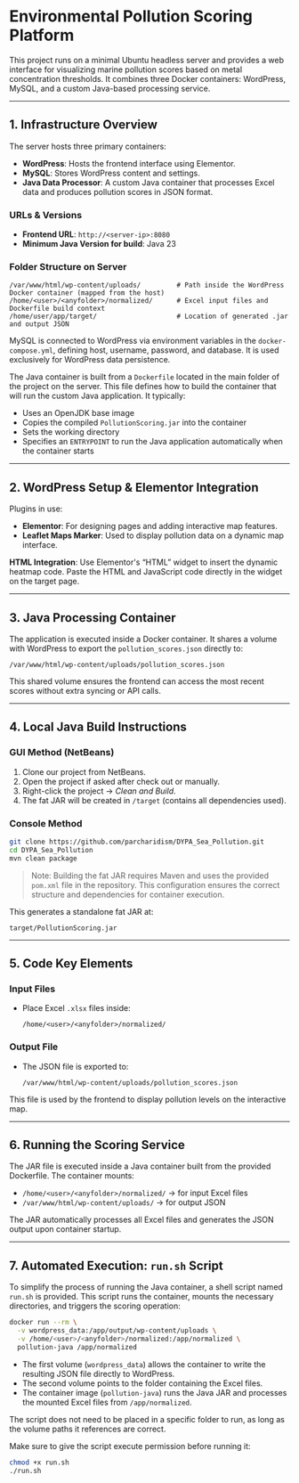 # Environmental Pollution Scoring Platform

This project runs on a minimal Ubuntu headless server and provides a web interface for visualizing marine pollution scores based on metal concentration thresholds. It combines three Docker containers: WordPress, MySQL, and a custom Java-based processing service.

---

## 1. Infrastructure Overview

The server hosts three primary containers:

- **WordPress**: Hosts the frontend interface using Elementor.
- **MySQL**: Stores WordPress content and settings.
- **Java Data Processor**: A custom Java container that processes Excel data and produces pollution scores in JSON format.

### URLs & Versions

- **Frontend URL**: `http://<server-ip>:8080`
- **Minimum Java Version for build**: Java 23

### Folder Structure on Server

```
/var/www/html/wp-content/uploads/         # Path inside the WordPress Docker container (mapped from the host)
/home/<user>/<anyfolder>/normalized/      # Excel input files and Dockerfile build context
/home/user/app/target/                    # Location of generated .jar and output JSON
```

MySQL is connected to WordPress via environment variables in the `docker-compose.yml`, defining host, username, password, and database. It is used exclusively for WordPress data persistence.

The Java container is built from a `Dockerfile` located in the main folder of the project on the server. This file defines how to build the container that will run the custom Java application. It typically:
- Uses an OpenJDK base image
- Copies the compiled `PollutionScoring.jar` into the container
- Sets the working directory
- Specifies an `ENTRYPOINT` to run the Java application automatically when the container starts

---

## 2. WordPress Setup & Elementor Integration

Plugins in use:

- **Elementor**: For designing pages and adding interactive map features.
- **Leaflet Maps Marker**: Used to display pollution data on a dynamic map interface.

**HTML Integration**: Use Elementor's “HTML” widget to insert the dynamic heatmap code. Paste the HTML and JavaScript code directly in the widget on the target page.

---

## 3. Java Processing Container

The application is executed inside a Docker container. It shares a volume with WordPress to export the `pollution_scores.json` directly to:

```
/var/www/html/wp-content/uploads/pollution_scores.json
```

This shared volume ensures the frontend can access the most recent scores without extra syncing or API calls.

---

## 4. Local Java Build Instructions

### GUI Method (NetBeans)

1. Clone our project from NetBeans.
2. Open the project if asked after check out or manually.
3. Right-click the project → *Clean and Build*.
4. The fat JAR will be created in `/target` (contains all dependencies used).

### Console Method

```bash
git clone https://github.com/parcharidism/DYPA_Sea_Pollution.git
cd DYPA_Sea_Pollution
mvn clean package
```

> Note: Building the fat JAR requires Maven and uses the provided `pom.xml` file in the repository. This configuration ensures the correct structure and dependencies for container execution.

This generates a standalone fat JAR at:
```
target/PollutionScoring.jar
```

---

## 5. Code Key Elements

### Input Files

- Place Excel `.xlsx` files inside:
  ```
  /home/<user>/<anyfolder>/normalized/
  ```

### Output File

- The JSON file is exported to:
  ```
  /var/www/html/wp-content/uploads/pollution_scores.json
  ```

This file is used by the frontend to display pollution levels on the interactive map.

---

## 6. Running the Scoring Service

The JAR file is executed inside a Java container built from the provided Dockerfile. The container mounts:

- `/home/<user>/<anyfolder>/normalized/` → for input Excel files
- `/var/www/html/wp-content/uploads/` → for output JSON

The JAR automatically processes all Excel files and generates the JSON output upon container startup.

---

## 7. Automated Execution: `run.sh` Script

To simplify the process of running the Java container, a shell script named `run.sh` is provided. This script runs the container, mounts the necessary directories, and triggers the scoring operation:

```bash
docker run --rm \
  -v wordpress_data:/app/output/wp-content/uploads \
  -v /home/<user>/<anyfolder>/normalized:/app/normalized \
  pollution-java /app/normalized
```

- The first volume (`wordpress_data`) allows the container to write the resulting JSON file directly to WordPress.
- The second volume points to the folder containing the Excel files.
- The container image (`pollution-java`) runs the Java JAR and processes the mounted Excel files from `/app/normalized`.

The script does not need to be placed in a specific folder to run, as long as the volume paths it references are correct.

Make sure to give the script execute permission before running it:

```bash
chmod +x run.sh
./run.sh
```
